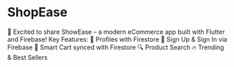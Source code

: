 # ShopEase
🚀 Excited to share ShowEase – a modern eCommerce app built with Flutter and Firebase!  Key Features: 👤 Profiles with Firestore 🔐 Sign Up &amp; Sign In via Firebase 🛒 Smart Cart synced with Firestore 🔍 Product Search 🔥 Trending &amp; Best Sellers
